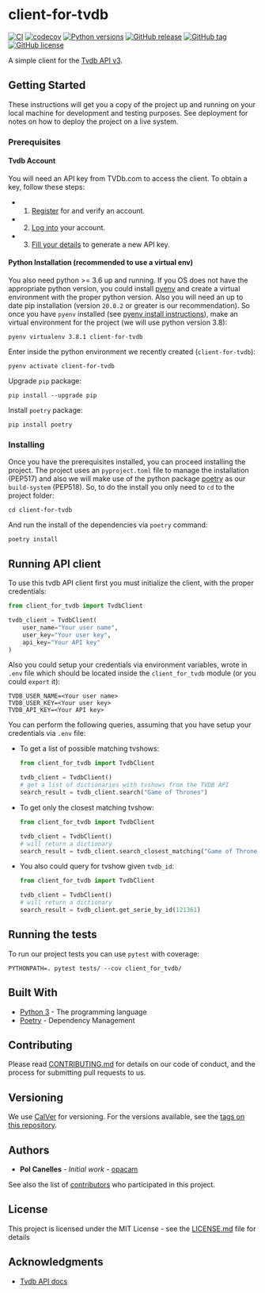 # client-for-tvdb

[![CI](https://github.com/opacam/client-for-tvdb/workflows/CI/badge.svg?branch=develop)](https://github.com/opacam/client-for-tvdb/actions)
[![codecov](https://codecov.io/gh/opacam/client-for-tvdb/branch/develop/graph/badge.svg?token=C65WnnEqQw)](https://codecov.io/gh/opacam/client-for-tvdb)
[![Python versions](https://img.shields.io/badge/Python-3.6+-brightgreen.svg?style=flat)](https://www.python.org/downloads/)
[![GitHub release](https://img.shields.io/github/release/opacam/client-for-tvdb.svg)](https://gitHub.com/opacam/client-for-tvdb/releases/)
[![GitHub tag](https://img.shields.io/github/tag/opacam/client-for-tvdb.svg)](https://gitHub.com/opacam/client-for-tvdb/tags/)
[![GitHub license](https://img.shields.io/github/license/opacam/client-for-tvdb.svg)](https://github.com/opacam/client-for-tvdb/blob/master/LICENSE.md)


A simple client for the [Tvdb API v3](https://api.thetvdb.com/swagger).

## Getting Started

These instructions will get you a copy of the project up and running on your
local machine for development and testing purposes. See deployment for notes on
how to deploy the project on a live system.

### Prerequisites

#### Tvdb Account

You will need an API key from TVDb.com to access the client. To obtain a
key, follow these steps:

- 1. [Register](https://thetvdb.com/auth/register) for and verify an account.
- 2. [Log into](https://thetvdb.com/auth/login) your account.
- 3. [Fill your details](https://thetvdb.com/dashboard/account/apikey/create) to generate a new API key.

#### Python Installation (recommended to use a virtual env)

You also need python >= 3.6 up and running. If you OS does not have the
appropriate python version, you could install [pyenv](https://github.com/pyenv/pyenv) 
and create a virtual environment with the proper python version. Also you will
need an up to date pip installation (version `20.0.2` or greater is our
recommendation). So once you have `pyenv` installed
(see [pyenv install instructions](https://github.com/pyenv/pyenv#installation)), 
make an virtual environment for the project (we will use python version 3.8):

```
pyenv virtualenv 3.8.1 client-for-tvdb
```

Enter inside the python environment we recently created (`client-for-tvdb`):
```
pyenv activate client-for-tvdb
```

Upgrade `pip` package:
```
pip install --upgrade pip
```

Install `poetry` package:
```
pip install poetry
```

### Installing

Once you have the prerequisites installed, you can proceed installing the
project. The project uses an `pyproject.toml` file to manage the installation
(PEP517) and also we will make use of the python package
[poetry](https://github.com/python-poetry/poetry) as our `build-system`
(PEP518). So, to do the install you only need to `cd` to the
project folder:

```
cd client-for-tvdb
```

And run the install of the dependencies via `poetry` command:

```
poetry install
```


## Running API client

To use this tvdb API client first you must initialize the client, with
the proper credentials:

```python
from client_for_tvdb import TvdbClient

tvdb_client = TvdbClient(
    user_name="Your user name",
    user_key="Your user key",
    api_key="Your API key"
)
```

Also you could setup your credentials via environment variables, wrote
in `.env` file which should be located inside the `client_for_tvdb`
module (or you could `export` it):
```
TVDB_USER_NAME=<Your user name>
TVDB_USER_KEY=<Your user key>
TVDB_API_KEY=<Your API key>
```

You can perform the following queries, assuming that you have setup your
credentials via `.env` file:

- To get a list of possible matching tvshows:
  ```python
  from client_for_tvdb import TvdbClient

  tvdb_client = TvdbClient()
  # get a list of dictionaries with tvshows from the TVDB API
  search_result = tvdb_client.search("Game of Thrones")
  ```

- To get only the closest matching tvshow:
  ```python
  from client_for_tvdb import TvdbClient

  tvdb_client = TvdbClient()
  # will return a dictionary
  search_result = tvdb_client.search_closest_matching("Game of Thrones")
  ```

- You also could query for tvshow given `tvdb_id`:
  ```python
  from client_for_tvdb import TvdbClient

  tvdb_client = TvdbClient()
  # will return a dictionary
  search_result = tvdb_client.get_serie_by_id(121361)
  ```

## Running the tests

To run our project tests you can use `pytest` with coverage:

```
PYTHONPATH=. pytest tests/ --cov client_for_tvdb/
```

## Built With

* [Python 3](https://docs.python.org/3/) - The programming language
* [Poetry](https://python-poetry.org/docs/) - Dependency Management

## Contributing

Please read [CONTRIBUTING.md](CONTRIBUTING.md) for details on our code of
conduct, and the process for submitting pull requests to us.

## Versioning

We use [CalVer](https://calver.org/) for versioning. For the versions available,
see the [tags on this repository](https://github.com/opacam/client-for-tvdb/tags).


## Authors

* **Pol Canelles** - *Initial work* - [opacam](https://github.com/opacam)

See also the list of [contributors](https://github.com/opacam/client-for-tvdb/contributors)
who participated in this project.

## License

This project is licensed under the MIT License - see the [LICENSE.md](LICENSE.md) file for details

## Acknowledgments

* [Tvdb API docs](https://api.thetvdb.com/swagger)
